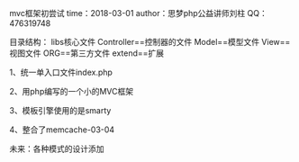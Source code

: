 mvc框架初尝试
time：2018-03-01
author：思梦php公益讲师刘柱
QQ：476319748


目录结构：
libs核心文件
Controller==控制器的文件
Model==模型文件
View==视图文件
ORG==第三方文件
extend==扩展

1、统一单入口文件index.php


2、用php编写的一个小的MVC框架


3、模板引擎使用的是smarty


4、整合了memcache-03-04

未来：各种模式的设计添加

